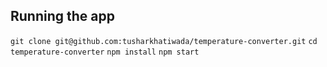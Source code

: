## Running the app

`git clone git@github.com:tusharkhatiwada/temperature-converter.git`
`cd temperature-converter`
`npm install`
`npm start`

